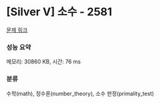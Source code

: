 # [Silver V] 소수 - 2581 

[문제 링크](https://www.acmicpc.net/problem/2581) 

### 성능 요약

메모리: 30860 KB, 시간: 76 ms

### 분류

수학(math), 정수론(number_theory), 소수 판정(primality_test)

